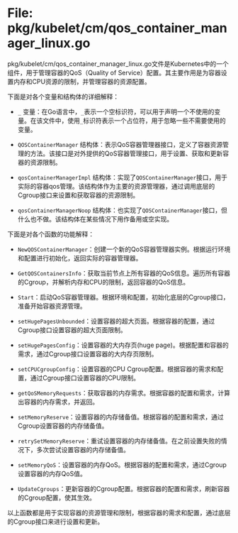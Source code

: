 # File: pkg/kubelet/cm/qos_container_manager_linux.go

pkg/kubelet/cm/qos_container_manager_linux.go文件是Kubernetes中的一个组件，用于管理容器的QoS（Quality of Service）配置。其主要作用是为容器设置内存和CPU资源的限制，并管理容器的资源配置。

下面是对各个变量和结构体的详细解释：

- `_` 变量：在Go语言中，`_`表示一个空标识符，可以用于声明一个不使用的变量。在该文件中，使用`_`标识符表示一个占位符，用于忽略一些不需要使用的变量。

- `QOSContainerManager` 结构体：表示QoS容器管理器接口，定义了容器资源管理的方法。该接口是对外提供的QoS容器管理接口，用于设置、获取和更新容器的资源限制。

- `qosContainerManagerImpl` 结构体：实现了`QOSContainerManager`接口，用于实际的容器qos管理。该结构体作为主要的资源管理器，通过调用底层的Cgroup接口来设置和获取容器的资源限制。

- `qosContainerManagerNoop` 结构体：也实现了`QOSContainerManager`接口，但什么也不做。该结构体在某些情况下用作备用或空实现。

下面是对各个函数的功能解释：

- `NewQOSContainerManager`：创建一个新的QoS容器管理器实例。根据运行环境和配置进行初始化，返回实际的容器管理器。

- `GetQOSContainersInfo`：获取当前节点上所有容器的QoS信息。遍历所有容器的Cgroup，并解析内存和CPU的限制，返回容器的QoS信息。

- `Start`：启动QoS容器管理器。根据环境和配置，初始化底层的Cgroup接口，准备开始容器资源管理。

- `setHugePagesUnbounded`：设置容器的超大页面。根据容器的配置，通过Cgroup接口设置容器的超大页面限制。

- `setHugePagesConfig`：设置容器的大内存页(huge page)。根据配置和容器的需求，通过Cgroup接口设置容器的大内存页限制。

- `setCPUCgroupConfig`：设置容器的CPU Cgroup配置。根据容器的需求和配置，通过Cgroup接口设置容器的CPU限制。

- `getQoSMemoryRequests`：获取容器的内存需求。根据容器的配置和需求，计算出容器的内存需求，并返回。

- `setMemoryReserve`：设置容器的内存储备值。根据容器的配置和需求，通过Cgroup设置容器的内存储备值。

- `retrySetMemoryReserve`：重试设置容器的内存储备值。在之前设置失败的情况下，多次尝试设置容器的内存储备值。

- `setMemoryQoS`：设置容器的内存QoS。根据容器的配置和需求，通过Cgroup设置容器的内存QoS值。

- `UpdateCgroups`：更新容器的Cgroup配置。根据容器的配置和需求，刷新容器的Cgroup配置，使其生效。

以上函数都是用于实现容器的资源管理和限制，根据容器的需求和配置，通过底层的Cgroup接口来进行设置和更新。


